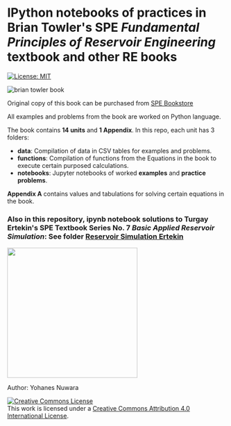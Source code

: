 # IPython notebooks of practices in Brian Towler's SPE *Fundamental Principles of Reservoir Engineering* textbook and other RE books

[![License: MIT](https://img.shields.io/badge/License-MIT-yellow.svg)](https://opensource.org/licenses/MIT)

![brian towler book](https://user-images.githubusercontent.com/51282928/74505368-89a88e80-4f29-11ea-80a6-e563b6237729.jpg)

Original copy of this book can be purchased from [SPE Bookstore](https://store.spe.org/Fundamental-Principles-of-Reservoir-Engineering-P27.aspx)

All examples and problems from the book are worked on Python language.

The book contains **14 units** and **1 Appendix**. In this repo, each unit has 3 folders:

*   **data**: Compilation of data in CSV tables for examples and problems.
*   **functions**: Compilation of functions from the Equations in the book to execute certain purposed calculations.
*   **notebooks**: Jupyter notebooks of worked **examples** and **practice problems**. 

**Appendix A** contains values and tabulations for solving certain equations in the book. 

### Also in this repository, ipynb notebook solutions to Turgay Ertekin's SPE Textbook Series No. 7 *Basic Applied Reservoir Simulation*: See folder [Reservoir Simulation Ertekin](https://github.com/yohanesnuwara/reservoir-engineering/tree/master/Reservoir%20Simulation%20Ertekin)

<div>
<img src="https://image.isu.pub/170925223915-1537dfb67d3ecdfbd69b8ff920484e69/jpg/page_1.jpg" width="300"/>
</div>

Author: Yohanes Nuwara

<a rel="license" href="http://creativecommons.org/licenses/by/4.0/"><img alt="Creative Commons License" style="border-width:0" src="https://licensebuttons.net/l/by-nc-sa/3.0/88x31.png" /></a><br />This work is licensed under a <a rel="license" href="http://creativecommons.org/licenses/by/4.0/">Creative Commons Attribution 4.0 International License</a>.
